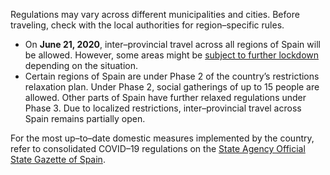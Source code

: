 Regulations may vary across different municipalities and cities. Before traveling, check with the local authorities for region–specific rules.

- On **June 21, 2020**, inter–provincial travel across all regions of Spain will be allowed. However, some areas might be [subject to further lockdown](https://www.aa.com.tr/en/europe/spanish-area-back-in-lockdown-2-days-into-new-normal/1886018) depending on the situation.
- Certain regions of Spain are under Phase 2 of the country’s restrictions relaxation plan. Under Phase 2, social gatherings of up to 15 people are allowed. Other parts of Spain have further relaxed regulations under Phase 3. Due to localized restrictions, inter–provincial travel across Spain remains partially open.

For the most up–to–date domestic measures implemented by the country, refer to consolidated COVID–19 regulations on the [State Agency Official State Gazette of Spain](https://www.boe.es/biblioteca_juridica/codigos/codigo.php?id=355&modo=2&nota=0&tab=2).
